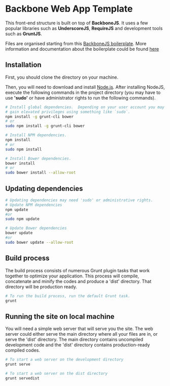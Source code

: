 Backbone Web App Template
====================

This front-end structure is built on top of **BackboneJS**. It uses a few popular libraries such as **UnderscoreJS**, **RequireJS** and development tools such as **GruntJS**.

Files are organised starting from this [BackboneJS boilerplate](https://github.com/backbone-boilerplate/backbone-boilerplate). More information and documentation about the boilerplate could be found [here](https://github.com/backbone-boilerplate/backbone-boilerplate/wiki)


## Installation ##

First, you should clone the directory on your machine.

Then, you will need to download and install [Node.js](http://nodejs.org/). After installing NodeJS, execute the following commands in the project directory (you may have to use **'sudo'** or have administrator rights to run the following commands).

``` bash
# Install global dependencies.  Depending on your user account you may need to
# gain elevated privileges using something like `sudo`.
npm install -g grunt-cli bower
# or
sudo npm install -g grunt-cli bower

# Install NPM dependencies.
npm install
# or
sudo npm install

# Install Bower dependencies.
bower install
# or
sudo bower install --allow-root
```

## Updating dependencies ##

``` bash
# Updating dependencies may need 'sudo' or administrative rights.
# Update NPM dependencies
npm update
#or
sudo npm update

# Update Bower dependencies
bower update
#or
sudo bower update --allow-root
```


## Build process ##

The build process consists of numerous Grunt plugin tasks that work together
to optimize your application. This process will compile, concatenate and minify the codes and produce a 'dist' directory. That directory will be production ready.

``` bash
# To run the build process, run the default Grunt task.
grunt
```

## Running the site on local machine ##

You will need a simple web server that will serve you the site. The web server could either serve the main directory where all your files are in, or serve the 'dist' directory. The main directory contains uncompiled development code and the 'dist' directory contains production-ready compiled codes.

``` bash
# To start a web server on the development directory
grunt serve

# To start a web server on the dist directory
grunt servedist
```

